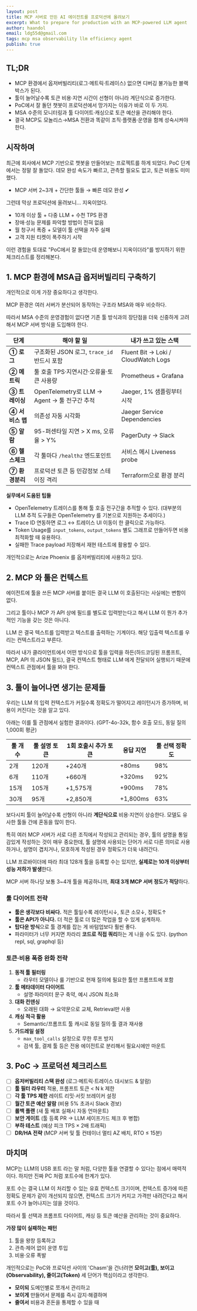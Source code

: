 ```yaml
---
layout: post
title: MCP 서버로 만든 AI 에이전트를 프로덕션에 올려보기
excerpt: What to prepare for production with an MCP-powered LLM agent
author: haandol
email: ldg55d@gmail.com
tags: mcp msa observability llm efficiency agent
publish: true
---
```


## TL;DR

- MCP 환경에서 옵저버빌리티(로그·메트릭·트레이스) 없으면 디버깅 불가능한 블랙박스가 된다.
- 툴이 늘어날수록 토큰 비용·지연 시간이 선형이 아니라 계단식으로 증가한다.
- PoC에서 잘 돌던 챗봇이 프로덕션에서 망가지는 이유가 바로 이 두 가지.
- MSA 수준의 모니터링과 툴 다이어트·캐싱으로 토큰 예산을 관리해야 한다.
- 결국 MCP도 모놀리스→MSA 전환과 똑같이 조직·플랫폼·운영을 함께 성숙시켜야 한다.

## 시작하며

최근에 회사에서 MCP 기반으로 챗봇을 만들어보는 프로젝트를 하게 되었다.
PoC 단계에서는 정말 잘 돌았다. 데모 완성 속도가 빠르고, 관측할 필요도 없고, 토큰 비용도 미미했다.

- MCP 서버 2~3개 + 간단한 툴들 → 빠른 데모 완성 ✔  

그런데 막상 프로덕션에 올려보니... 지옥이었다.

- 10개 이상 툴 + 다중 LLM + 수천 TPS 환경
- 장애·성능 문제를 파악할 방법이 전혀 없음
- 월 청구서 폭증 + 모델이 툴 선택을 자주 실패
- 고객 지원 티켓이 폭주하기 시작

이런 경험을 토대로 "PoC에서 잘 돌았는데 운영해보니 지옥이더라"를 방지하기 위한 체크리스트를 정리해본다.

## 1. MCP 환경에 MSA급 옵저버빌리티 구축하기

개인적으로 이게 가장 중요하다고 생각한다.

MCP 환경은 여러 서버가 분산되어 동작하는 구조라 MSA와 매우 비슷하다.

따라서 MSA 수준의 운영경험이 없다면 기존 툴 방식과의 장단점을 더욱 신중하게 고려해서 MCP 서버 방식을 도입해야 한다.

| 단계 | 해야 할 일 | 내가 쓰고 있는 스택 |
|------|-----------|---------------|
| **① 로그** | 구조화된 JSON 로그, `trace_id` 반드시 포함 | Fluent Bit → Loki / CloudWatch Logs |
| **② 메트릭** | 툴 호출 TPS·지연시간·오류율·토큰 사용량 | Prometheus + Grafana |
| **③ 트레이싱** | OpenTelemetry로 LLM → Agent → 툴 전구간 추적 | Jaeger, 1% 샘플링부터 시작 |
| **④ 서비스 맵** | 의존성 자동 시각화 | Jaeger Service Dependencies |
| **⑤ 알람** | 95-퍼센타일 지연 > X ms, 오류율 > Y% | PagerDuty → Slack |
| **⑥ 헬스체크** | 각 툴마다 `/healthz` 엔드포인트 | 서비스 메시 Liveness probe |
| **⑦ 환경분리** | 프로덕션 토큰 등 민감정보 스테이징 격리 | Terraform으로 환경 분리 |

**실무에서 도움된 팁들**
- OpenTelemetry 트레이스를 통해 툴 호출 전구간을 추적할 수 있다. (대부분의 LLM 추적 도구들은 OpenTelemetry 를 기본으로 지원하는 추세이다.)
- Trace ID 연동하면 로그 ↔ 트레이스 UI 이동이 한 클릭으로 가능하다.
- Token Usage를 `input_tokens`, `output_tokens` 별도 그래프로 만들어두면 비용 최적화할 때 유용하다.
- 실패한 Trace payload 저장해서 재현 테스트에 활용할 수 있다.

개인적으로는 Arize Phoenix 를 옵저버빌리티에 사용하고 있다.

## 2. MCP 와 툴은 컨텍스트

에이전트에 툴을 쓰든 MCP 서버를 붙이든 결국 LLM 이 호출된다는 사실에는 변함이 없다.

그리고 툴이나 MCP 가 API 상에 필드를 별도로 입력받는다고 해서 LLM 이 뭔가 추가적인 기능을 갖는 것은 아니다.

LLM 은 결국 텍스트를 입력받고 텍스트를 출력하는 기계이다. 해당 입출력 텍스트를 우리는 컨텍스트라고 부른다.

따라서 내가 클라이언트에서 어떤 방식으로 툴을 입력을 하든(하드코딩된 프롬프트, MCP, API 의 JSON 필드), 결국 컨텍스트 형태로 LLM 에게 전달되어 실행되기 때문에 컨텍스트 관점에서 툴을 봐야 한다.


## 3. 툴이 늘어나면 생기는 문제들

우리는 LLM 의 입력 컨텍스트가 커질수록 정확도가 떨어지고 레이턴시가 증가하며, 비용이 커진다는 것을 알고 있다.

아래는 이를 툴 관점에서 실험한 결과이다. (GPT-4o-32k, 함수 호출 모드, 동일 질의 1,000회 평균)

| 툴 개수 | 툴 설명 토큰 | 1회 호출시 추가 토큰 | 응답 지연 | 툴 선택 정확도 |
|-------|-------------|------------------|----------|-------------|
| 2개   | 120개        | +240개           | +80ms    | 98% |
| 6개   | 110개        | +660개           | +320ms   | 92% |
| 15개  | 105개        | +1,575개         | +900ms   | 78% |
| 30개  | 95개         | +2,850개         | +1,800ms | 63% |

보다시피 툴이 늘어날수록 선형이 아니라 **계단식으로** 비용·지연이 상승한다. 모델도 유사한 툴들 간에 혼동을 많이 한다.

특히 여러 MCP 서버가 서로 다른 조직에서 작성되고 관리되는 경우, 툴의 설명을 통일감있게 작성하는 것이 매우 중요한데, 툴 설명에 사용되는 단어가 서로 다른 의미로 사용하거나, 설명이 겹치거나, 모호하게 작성된 경우 정확도가 더욱 내려간다. 

LLM 프로바이더에 따라 최대 128개 툴을 등록할 수는 있지만, **실제로는 10개 이상부터 성능 저하가 발생**한다.

MCP 서버 하나당 보통 3~4개 툴을 제공하니까, **최대 3개 MCP 서버 정도가 적당**하다.

### 툴 다이어트 전략

- **툴은 생각보다 비싸다.** 적은 툴일수록 레이턴시↓, 토큰 소모↓, 정확도↑
- **툴은 API가 아니다.** 더 적은 툴로 더 많은 작업을 할 수 있게 설계하자.
- **탑다운 방식**으로 툴 경계를 잡는 게 바텀업보다 훨씬 좋다.
- 파라미터가 너무 커지면 차라리 **코드로 직접 쿼리**하는 게 나을 수도 있다. (python repl, sql, graphql 등)

### 토큰·비용 폭증 완화 전략

1. **동적 툴 필터링**
   - 라우터 모델이나 룰 기반으로 현재 질의에 필요한 툴만 프롬프트에 포함
2. **툴 메타데이터 다이어트**  
   - 설명·파라미터 문구 축약, 예시 JSON 최소화
3. **대화 컨덴싱**  
   - 오래된 대화 → 요약문으로 교체, Retrieval만 사용
4. **캐싱 적극 활용**  
   - Semantic/프롬프트 툴 캐시로 동일 질의·툴 결과 재사용
5. **가드레일 설정**  
   - `max_tool_calls` 설정으로 무한 루프 방지
   - 검색 툴, 결제 툴 등은 전용 에이전트로 분리해서 필요시에만 마운트

## 3. PoC → 프로덕션 체크리스트

- [ ] **옵저버빌리티 스택 완성** (로그·메트릭·트레이스 대시보드 & 알람)  
- [ ] **툴 필터 라우터** 적용, 프롬프트 토큰 < N k 제한  
- [ ] **각 툴 TPS 제한** 레이트 리밋·서킷 브레이커 설정  
- [ ] **월간 토큰 예산 알람** (비용 5% 초과시 Slack 경보)  
- [ ] **롤백 플랜** (새 툴 배포 실패시 자동 언마운트)  
- [ ] **보안 게이트** (툴 등록 PR → LLM 세이프가드 체크 후 병합)  
- [ ] **부하 테스트** (예상 피크 TPS × 2배 트래픽)  
- [ ] **DR/HA 전략** (MCP 서버 및 툴 컨테이너 멀티 AZ 배치, RTO ≤ 15분)  

## 마치며

MCP는 LLM의 USB 포트 라는 말 처럼, 다양한 툴을 연결할 수 있다는 점에서 매력적이다. 하지만 진짜 PC 처럼 포트수에 한계가 있다.

포트 수는 결국 LLM 이 처리할 수 있는 유효 컨텍스트 크기이며, 컨텍스트 증가에 따른 정확도 문제가 같이 개선되지 않으면, 컨텍스트 크기가 커지고 가격만 내려간다고 해서 포트 수가 늘어나지는 않을 것이다.

따라서 툴 선택과 프롬프트 다이어트, 캐싱 등 토큰 예산을 관리하는 것이 중요하다.

**가장 많이 실패하는 패턴**
1. 툴을 왕창 등록하고
2. 관측·제어 없이 운영 투입
3. 비용·오류 폭발

개인적으로는 PoC와 프로덕션 사이의 'Chasm'을 건너려면 **모이고(툴), 보이고(Observability), 줄이고(Token)** 세 단어가 핵심이라고 생각한다.

- **모이되** 도메인별로 쪼개서 관리하고
- **보이게** 만들어서 문제를 즉시 감지·해결하며  
- **줄여서** 비용과 혼돈을 통제할 수 있을 때